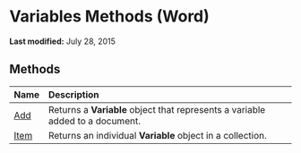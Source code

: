 
# Variables Methods (Word)

 **Last modified:** July 28, 2015


## Methods



|**Name**|**Description**|
|:-----|:-----|
| [Add](5c38d785-539b-7e6c-9cd0-cfa48e1aef33.md)|Returns a  **Variable** object that represents a variable added to a document.|
| [Item](840d820e-fde9-72d8-22c2-8dcfbc8b0930.md)|Returns an individual  **Variable** object in a collection.|
